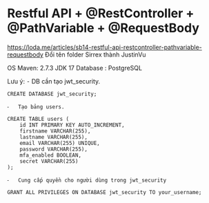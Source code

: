 
# Restful API + @RestController + @PathVariable + @RequestBody
https://loda.me/articles/sb14-restful-api-restcontroller-pathvariable-requestbody
Đổi tên folder Sirrex thành JustinVu

OS
Maven: 2.7.3
JDK 17
Database : PostgreSQL

Lưu ý:
	⁃	DB cần tạo jwt_security.
	
	CREATE DATABASE jwt_security;
	
	⁃	Tạo bảng users.
	
	CREATE TABLE users (
		id INT PRIMARY KEY AUTO_INCREMENT,
		firstname VARCHAR(255),
		lastname VARCHAR(255),
		email VARCHAR(255) UNIQUE,
		password VARCHAR(255),
		mfa_enabled BOOLEAN,
		secret VARCHAR(255)
	);
	
	⁃	Cung cấp quyền cho người dùng trong jwt_security
	
	GRANT ALL PRIVILEGES ON DATABASE jwt_security TO your_username;
